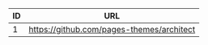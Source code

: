 | ID| URL  |
|--------|-----------|
| 1 | https://github.com/pages-themes/architect |                                                                                          
                                                                                                                                                                                                                                                                      
                                                                                                                                                                                                                                                                       
